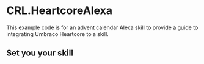 # CRL.HeartcoreAlexa

This example code is for an advent calendar Alexa skill to provide a guide to integrating Umbraco Heartcore to a skill.

## Set you your skill
